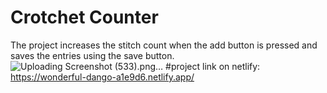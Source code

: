 # Crotchet Counter
The project increases the stitch count when the add button is pressed and saves the entries using the save button.  
![Uploading Screenshot (533).png…]()
#project link on netlify: https://wonderful-dango-a1e9d6.netlify.app/
